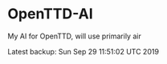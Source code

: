 # OpenTTD-AI
My AI for OpenTTD, will use primarily air

Latest backup: Sun Sep 29 11:51:02 UTC 2019
